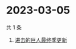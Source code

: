 # 2023-03-05

共 1 条

<!-- BEGIN -->
<!-- 最后更新时间 Sun Mar 05 2023 00:11:42 GMT+0800 (China Standard Time) -->

1. [进击的巨人最终季更新](https://www.zhihu.com/search?q=进击的巨人最终季更新)

<!-- END -->
